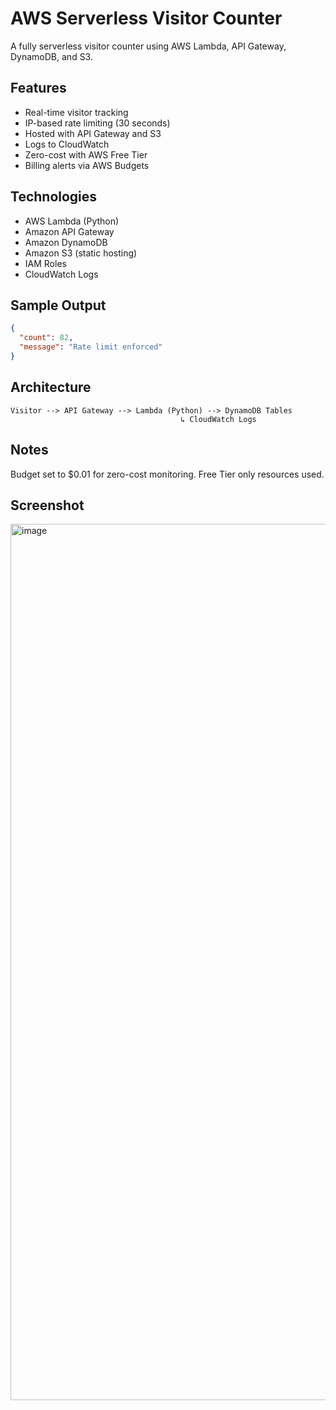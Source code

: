 # AWS Serverless Visitor Counter

A fully serverless visitor counter using AWS Lambda, API Gateway, DynamoDB, and S3.

## Features

- Real-time visitor tracking
- IP-based rate limiting (30 seconds)
- Hosted with API Gateway and S3
- Logs to CloudWatch
- Zero-cost with AWS Free Tier
- Billing alerts via AWS Budgets

## Technologies

- AWS Lambda (Python)
- Amazon API Gateway
- Amazon DynamoDB
- Amazon S3 (static hosting)
- IAM Roles
- CloudWatch Logs

## Sample Output

```json
{
  "count": 82,
  "message": "Rate limit enforced"
}
```

## Architecture

```
Visitor --> API Gateway --> Lambda (Python) --> DynamoDB Tables
                                      ↳ CloudWatch Logs
```

## Notes

Budget set to $0.01 for zero-cost monitoring. Free Tier only resources used.

## Screenshot

<img width="2940" height="1402" alt="image" src="https://github.com/user-attachments/assets/1425252a-8aed-4753-a548-782f42b224ba" />

